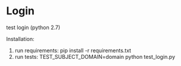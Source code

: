# Login
test login   (python 2.7)

Installation:

1. run requirements: pip install -r requirements.txt
2. run tests: TEST_SUBJECT_DOMAIN=domain python test_login.py
